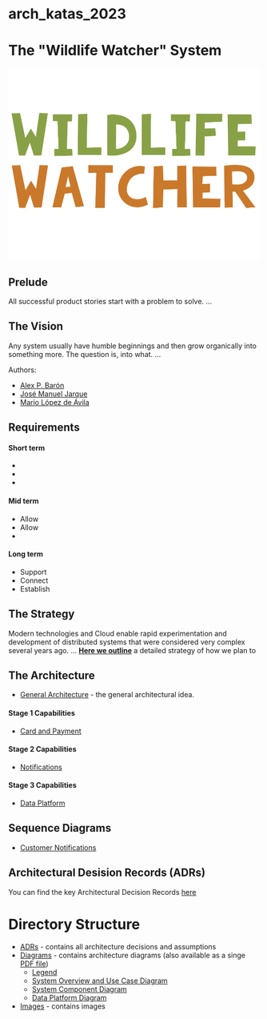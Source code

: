 # arch_katas_2023
# The "Wildlife Watcher" System  

![image](./Images/WW-logo_1000px-wide.png)

## Prelude  

All successful product stories start with a problem to solve.
...

## The Vision  

Any system usually have humble beginnings and then grow organically into something more. The question is, into what.
...

Authors:
* [Alex P. Barón](https://www.linkedin.com/in/alexperezbaron)
* [José Manuel Jarque](https://www.linkedin.com/in/josemanueljarque)
* [Mario López de Ávila](https://www.linkedin.com/in/lopezdeavila)

## Requirements  

#### Short term  

* 
* 
* 

#### Mid term  

* Allow 
* Allow 
* 

#### Long term  

* Support 
* Connect 
* Establish

##  The Strategy  

Modern technologies and Cloud enable rapid experimentation and development of distributed systems that were considered very complex several years ago.
...
 __[Here we outline](./Strategy.md)__ a detailed strategy of how we plan to  

## The Architecture  

* [General Architecture](./GeneralArchitecture.md) - the general architectural idea.

#### Stage 1 Capabilities  

* [Card and Payment](./Key%20Capabilities/Card%20and%20Payment.md)


#### Stage 2 Capabilities  

* [Notifications](./Key%20Capabilities/Notifications.md)

#### Stage 3 Capabilities  

* [Data Platform](./Key%20Capabilities/Data%20Platform.md)

## Sequence  Diagrams

* [Customer Notifications](./Sequence%20Diagrams/CustomerNotifications.png)

## Architectural Desision Records (ADRs)

You can find the key Architectural Decision Records [here](./ADRs/)  

# Directory Structure

- [ADRs](./ADRs/) - contains all architecture decisions and assumptions
- [Diagrams](./diagrams/) - contains architecture diagrams (also available as a singe [PDF file](./diagrams/System%20Component%20Diagram%20-%20Platform.pdf))
	- [Legend](./diagrams/Legend.jpg)
	- [System Overview and Use Case Diagram](./diagrams/System%20Overview%20and%20Use%20Case%20Diagram%20-%20Platform.jpeg)
	- [System Component Diagram](./diagrams/System%20Component%20Diagram%20-%20Platform.jpeg)
	- [Data Platform Diagram](./diagrams/Data%20Platform%20Diagram.jpg)
- [Images](./Images/) - contains images
